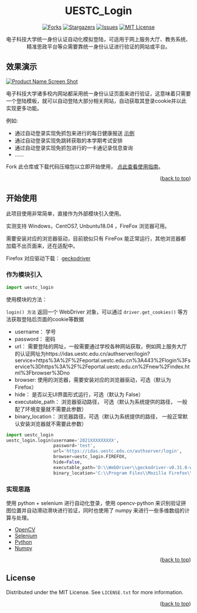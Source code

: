 <div id="top"></div>
<!--
*** Thanks for checking out the Best-README-Template. If you have a suggestion
*** that would make this better, please fork the repo and create a pull request
*** or simply open an issue with the tag "enhancement".
*** Don't forget to give the project a star!
*** Thanks again! Now go create something AMAZING! :D
-->



<!-- PROJECT SHIELDS -->
<!--
*** I'm using markdown "reference style" links for readability.
*** Reference links are enclosed in brackets [ ] instead of parentheses ( ).
*** See the bottom of this document for the declaration of the reference variables
*** for contributors-url, forks-url, etc. This is an optional, concise syntax you may use.
*** https://www.markdownguide.org/basic-syntax/#reference-style-links
-->

<div align="center">

  <h1 align="center">UESTC_Login</h1>
  
  [![Forks][forks-shield]][forks-url]
  [![Stargazers][stars-shield]][stars-url]
  [![Issues][issues-shield]][issues-url]
  [![MIT License][license-shield]][license-url]

  <p align="center">
    电子科技大学统一身份认证自动化模拟登陆，可适用于网上服务大厅、教务系统、精准思政平台等众需要靠统一身份认证进行验证的网站或平台。
  </p>
</div>



<!-- ABOUT THE PROJECT -->
## 效果演示

[![Product Name Screen Shot][product-screenshot]](https://example.com)

电子科技大学诸多校内网站都采用统一身份认证页面来进行验证，这意味着只需要一个登陆模板，就可以自动登陆大部分相关网站，自动获取其登录cookie并以此实现更多功能。

例如:
* 通过自动登录实现免抓包来进行的每日健康报送 [示例](https://github.com/Foreverddb/uestc_login/blob/master/%E8%87%AA%E5%8A%A8%E7%99%BB%E5%BD%95%E7%BD%91%E4%B8%8A%E6%9C%8D%E5%8A%A1%E5%A4%A7%E5%8E%85%E7%A4%BA%E4%BE%8B.py)
* 通过自动登录实现免跳转获取的本学期考试安排
* 通过自动登录实现免抓包进行的一卡通记录信息查询
* ......

Fork 此仓库或下载代码压缩包以立即开始使用， [点此查看使用指南](#开始使用)。

<p align="right">(<a href="#top">back to top</a>)</p>



<!-- GETTING STARTED -->
## 开始使用

此项目使用非常简单，直接作为外部模块引入使用。

实测支持 Windows，CentOS7, Unbuntu18.04 ，FireFox 浏览器可用。

需要安装对应的浏览器驱动，目前貌似只有 FireFox 能正常运行，其他浏览器都加载不出页面来，还在适配中。

Firefox 对应驱动下载： [geckodriver](https://github.com/mozilla/geckodriver/releases)

### 作为模块引入


```python
import uestc_login
```
使用模块的方法：

`login() 方法` 返回一个 WebDriver 对象，可以通过 `driver.get_cookies()` 等方法获取登陆后页面的cookie等数据
- username： 学号
- password： 密码
- url： 需要登陆的网址，一般需要通过学校各种网站获取，例如网上服务大厅的认证网址为https://idas.uestc.edu.cn/authserver/login?service=https%3A%2F%2Feportal.uestc.edu.cn%3A443%2Flogin%3Fservice%3Dhttps%3A%2F%2Feportal.uestc.edu.cn%2Fnew%2Findex.html%3Fbrowser%3Dno
- browser: 使用的浏览器，需要安装对应的浏览器驱动，可选（默认为 Firefox）
- hide： 是否以无UI界面形式运行，可选（默认为 False）
- executable_path： 浏览器驱动路径， 可选（默认为系统提供的路径， 一般配了环境变量就不需要此参数）
- binary_location： 浏览器路径，可选（默认为系统提供的路径， 一般正常默认安装浏览器就不需要此参数）

```python
import uestc_login
uestc_login.login(username='2021XXXXXXXXX', 
                  password='test', 
                  url='https://idas.uestc.edu.cn/authserver/login',
                  browser=uestc_login.FIREFOX,
                  hide=False,
                  executable_path='D:\\WebDriver\\geckodriver-v0.31.0-win32\\geckodriver.exe',
                  binary_location='C:\\Program Files\\Mozilla Firefox\\firefox.exe') 
```


### 实现思路

使用 python + selenium 进行自动化登录，使用 opencv-python 来识别验证拼图位置并自动滑动滑块进行验证，同时也使用了 numpy 来进行一些多维数组的计算与处理。

* [OpenCV](https://opencv.org/)
* [Selenium](https://www.selenium.dev/)
* [Python](https://www.python.org/)
* [Numpy](https://numpy.org/)

<p align="right">(<a href="#top">back to top</a>)</p>


<!-- LICENSE -->
## License

Distributed under the MIT License. See `LICENSE.txt` for more information.

<p align="right">(<a href="#top">back to top</a>)</p>



<!-- MARKDOWN LINKS & IMAGES -->
<!-- https://www.markdownguide.org/basic-syntax/#reference-style-links -->
[forks-shield]: https://img.shields.io/github/forks/Foreverddb/uestc_login.svg?style=for-the-badge
[forks-url]: https://github.com/Foreverddb/uestc_login/network/members
[stars-shield]: https://img.shields.io/github/stars/Foreverddb/uestc_login.svg?style=for-the-badge
[stars-url]: https://github.com/Foreverddb/uestc_login/stargazers
[issues-shield]: https://img.shields.io/github/issues/Foreverddb/uestc_login.svg?style=for-the-badge
[issues-url]: https://github.com/Foreverddb/uestc_login/issues
[license-shield]: https://img.shields.io/github/license/Foreverddb/uestc_login.svg?style=for-the-badge
[license-url]: https://github.com/Foreverddb/uestc_login/blob/master/LICENSE.txt
[product-screenshot]: images/demo.gif
